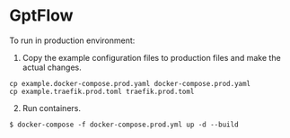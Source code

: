 # GptFlow

To run in production environment:
1. Copy the example configuration files to production files and make the actual
changes.
```
cp example.docker-compose.prod.yaml docker-compose.prod.yaml
cp example.traefik.prod.toml traefik.prod.toml
```
2. Run containers.
```
$ docker-compose -f docker-compose.prod.yml up -d --build
```